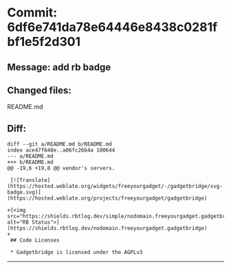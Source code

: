 # Commit: 6df6e741da78e64446e8438c0281fbf1e5f2d301
## Message: add rb badge
## Changed files:
README.md

## Diff:
```
diff --git a/README.md b/README.md
index ace47f640e..a06fc2664a 100644
--- a/README.md
+++ b/README.md
@@ -19,6 +19,8 @@ vendor's servers.
 
 [![Translate](https://hosted.weblate.org/widgets/freeyourgadget/-/gadgetbridge/svg-badge.svg)](https://hosted.weblate.org/projects/freeyourgadget/gadgetbridge)
 
+[<img src="https://shields.rbtlog.dev/simple/nodomain.freeyourgadget.gadgetbridge" alt="RB Status">](https://shields.rbtlog.dev/nodomain.freeyourgadget.gadgetbridge)
+
 ## Code Licenses
 
 * Gadgetbridge is licensed under the AGPLv3
```
-----------------------------------
